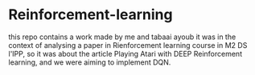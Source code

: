 # Reinforcement-learning
this repo contains a work made by me and tabaai ayoub it was in the context of analysing a paper in Rienforcement learning course in M2 DS l'IPP, so it was about the article Playing Atari with DEEP Reinforcement learning, and we were aiming to implement DQN.
